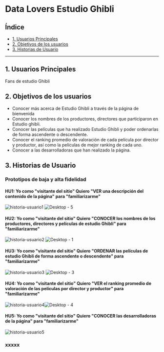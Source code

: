 # Data Lovers Estudio Ghibli
## Índice


* [1. Usuarios Principales](#1-usuarios)
* [2. Objetivos de los usuarios](#2-objetivos)
* [3. Historias de Usuario](#3-historias-de-usuarios)


***

## 1. Usuarios Principales

Fans de estudio Ghibli


## 2. Objetivos de los usuarios

* Conocer más acerca de Estudio Ghibli a través de la página de bienvenida
* Conocer los nombres de los productores, directores que participaron en Estudio ghibli.
* Conocer las películas que ha realizado Estudio Ghibli y poder ordenarlas de forma ascendente o descendente.
* Conocer el ranking promedio de valoración de cada película por director y productor, así como la películas de mejor ranking de cada uno.
* Conocer a las desarrolladoras que han realizado la página.

## 3. Historias de Usuario

### Prototipos de baja y alta fidelidad


#### HU1: Yo como "visitante del sitio" Quiero "VER una descripción del contenido de la página" para "familiarizarme"

![historia-usuario1](https://i.postimg.cc/02Fr0Syz/Bienvenida.jpg) ![Desktop - 5](https://user-images.githubusercontent.com/71983357/200440197-0bc0270c-6e95-41b9-aee0-8c526d6c976c.jpg)

#### HU2: Yo como "visitante del sitio" Quiero "CONOCER los nombres de los productores, directores y películas de estudio Ghibli" para "familiarizarme"

![historia-usuario2](https://i.postimg.cc/SQtKm98g/productores.jpg) ![Desktop - 1](https://user-images.githubusercontent.com/71983357/200440300-b74b7132-4834-4209-a70a-ba92f1615a3d.jpg)

#### HU3: Yo como "visitante del sitio" Quiero "ORDENAR las películas de estudio Ghibli de forma ascendente o descendente" para "familiarizarme"

![historia-usuario3](https://i.postimg.cc/RFpvVr3W/pelicula.jpg) ![Desktop - 3](https://user-images.githubusercontent.com/71983357/200440267-eb3ff7d6-f491-40fb-91db-a877d0b2db27.jpg)


#### HU4: Yo como "visitante del sitio" Quiero "VER el ranking promedio de valoración de las películas por director y productor" para "familiarizarme"

![historia-usuario4](https://i.postimg.cc/XYxjDyVK/Ranking.jpg)![Desktop - 4](https://user-images.githubusercontent.com/71983357/200440346-aae5846d-c5bd-431b-b5b7-d211750be190.jpg)

#### HU5: Yo como "visitante del sitio" Quiero "CONOCER las desarrolladoras de la página" para "familiarizarme"
![historia-usuario5](https://i.postimg.cc/KjnF71qM/About-us.jpg)

### xxxxx
